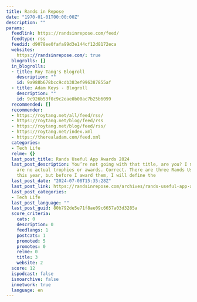 ```yaml
---
title: Rands in Repose
date: "1970-01-01T00:00:00Z"
description: ""
params:
  feedlink: https://randsinrepose.com/feed/
  feedtype: rss
  feedid: d9078ee0fafa99d3e144cf12d8172eca
  websites:
    https://randsinrepose.com/: true
  blogrolls: []
  in_blogrolls:
  - title: Roy Tang's Blogroll
    description: ""
    id: 9a988b678bcc9cdb383ef996387855af
  - title: Adam Keys - Blogroll
    description: ""
    id: 9c926b53f0c9c2eae0b00ac7b25b6099
  recommended: []
  recommender:
  - https://roytang.net/all/feed/rss/
  - https://roytang.net/blog/feed/rss
  - https://roytang.net/blog/feed/rss/
  - https://roytang.net/index.xml
  - https://therealadam.com/feed.xml
  categories:
  - Tech Life
  relme: {}
  last_post_title: Rands Useful App Awards 2024
  last_post_description: You’re not going with that title, are you? I might. There
    are no actual trophies or awards. Correct. There are three Rands Useful App Awards
    this year, but before I award them, I will define the
  last_post_date: "2024-07-08T15:35:28Z"
  last_post_link: https://randsinrepose.com/archives/rands-useful-app-awards-2024/
  last_post_categories:
  - Tech Life
  last_post_language: ""
  last_post_guid: 80b792de5e71f8ae09c6657a03d3285a
  score_criteria:
    cats: 0
    description: 0
    feedlangs: 1
    postcats: 1
    promoted: 5
    promotes: 0
    relme: 0
    title: 3
    website: 2
  score: 12
  ispodcast: false
  isnoarchive: false
  innetwork: true
  language: en
---
```

